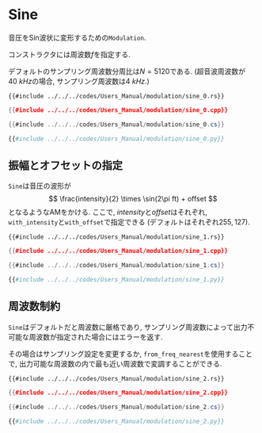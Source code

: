 # Sine

音圧をSin波状に変形するための`Modulation`.

コンストラクタには周波数$f$を指定する.

デフォルトのサンプリング周波数分周比は$N=5120$である.
(超音波周波数が$\SI{40}{kHz}$の場合, サンプリング周波数は$\SI{4}{kHz}$.)

```rust,edition2021
{{#include ../../../codes/Users_Manual/modulation/sine_0.rs}}
```

```cpp
{{#include ../../../codes/Users_Manual/modulation/sine_0.cpp}}
```

```cs
{{#include ../../../codes/Users_Manual/modulation/sine_0.cs}}
```

```python
{{#include ../../../codes/Users_Manual/modulation/sine_0.py}}
```

## 振幅とオフセットの指定

`Sine`は音圧の波形が
$$
    \frac{intensity}{2} \times \sin(2\pi ft) + offset
$$
となるようなAMをかける.
ここで, $intensity$と$offset$はそれぞれ, `with_intensity`と`with_offset`で指定できる (デフォルトはそれぞれ$255, 127$).

```rust,edition2021
{{#include ../../../codes/Users_Manual/modulation/sine_1.rs}}
```

```cpp
{{#include ../../../codes/Users_Manual/modulation/sine_1.cpp}}
```

```cs
{{#include ../../../codes/Users_Manual/modulation/sine_1.cs}}
```

```python
{{#include ../../../codes/Users_Manual/modulation/sine_1.py}}
```

## 周波数制約

`Sine`はデフォルトだと周波数に厳格であり, サンプリング周波数によって出力不可能な周波数が指定された場合にはエラーを返す.

その場合はサンプリング設定を変更するか, `from_freq_nearest`を使用することで, 出力可能な周波数の内で最も近い周波数で変調することができる.

```rust,edition2021
{{#include ../../../codes/Users_Manual/modulation/sine_2.rs}}
```

```cpp
{{#include ../../../codes/Users_Manual/modulation/sine_2.cpp}}
```

```cs
{{#include ../../../codes/Users_Manual/modulation/sine_2.cs}}
```

```python
{{#include ../../../codes/Users_Manual/modulation/sine_2.py}}
```
